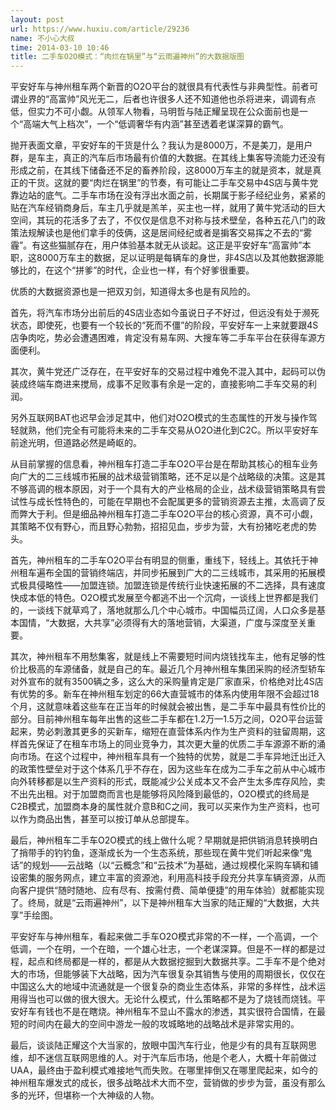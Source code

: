 ```yaml
---
layout: post
url: https://www.huxiu.com/article/29236
name: 不小心大叔
time: 2014-03-10 10:46
title: 二手车O2O模式：“肉烂在锅里”与“云雨遍神州”的大数据版图
---
```

平安好车与神州租车两个新晋的O2O平台的就很具有代表性与非典型性。前者可谓业界的“高富帅”风光无二，后者也许很多人还不知道他也杀将进来，调调有点低，但实力不可小觑。从领军人物看，马明哲与陆正耀呈现在公众面前也是一个“高端大气上档次”，一个“低调奢华有内涵”甚至透着老谋深算的霸气。

抛开表面文章，平安好车的干货是什么？我认为是8000万，不是美刀，是用户群，是车主，真正的汽车后市场最有价值的大数据。在其线上集客导流能力还没有形成之前，在其线下储备还不足的畜养阶段，这8000万车主的就是资本，就是真正的干货。这就的要“肉烂在锅里”的节奏，有可能让二手车交易中4S店与黄牛党靠边站的底气。二手车市场在没有浮出水面之前，长期属于影子经纪业务，紧紧的贴在汽车经销商身后，车主几乎就是羔羊，买主也一样，就用了黄牛党活动的巨大空间，其玩的花活多了去了，不仅仅是信息不对称与技术壁垒，各种五花八门的政策法规解读也是他们拿手的伎俩，这是居间经纪或者是掮客交易挥之不去的“雾霾”。有这些猫腻存在，用户体验基本就无从谈起。这正是平安好车“高富帅”本职，这8000万车主的数据，足以证明是每辆车的身世，非4S店以及其他数据源能够比的，在这个“拼爹”的时代，企业也一样，有个好爹很重要。

优质的大数据资源也是一把双刃剑，知道得太多也是有风险的。

首先，将汽车市场分出前后的4S店业态如今虽说日子不好过，但远没有处于濒死状态，即使死，也要有一个较长的“死而不僵”的阶段，平安好车一上来就要跟4S店争肉吃，势必会遭遇困难，肯定没有易车网、大搜车等二手车平台在获得车源方面便利。

其次，黄牛党还广泛存在，在平安好车的交易过程中难免不混入其中，起码可以伪装成终端车商进来搅局，成事不足败事有余是一定的，直接影响二手车交易的利润。

另外互联网BAT也迟早会涉足其中，他们对O2O模式的生态属性的开发与操作驾轻就熟，他们完全有可能将未来的二手车交易从O2O进化到C2C。所以平安好车前途光明，但道路必然是崎岖的。

从目前掌握的信息看，神州租车打造二手车O2O平台是在帮助其核心的租车业务向广大的二三线城市拓展的战术级营销策略，还不足以是个战略级的决策。这是其不够高调的根本原因，对于一个具有大的产业格局的企业，战术级营销策略具有尝试性与成长性特色的，可能在早期也不会配属更多的营销资源去主推，太高调了反而弊大于利。但是细品神州租车打造二手车O2O平台的核心资源，真不可小觑，其策略不仅有野心，而且野心勃勃，招招见血，步步为营，大有扮猪吃老虎的势头。

首先，神州租车的二手车O2O平台有明显的侧重，重线下，轻线上。其依托于神州租车遍布全国的营销终端店，并同步拓展到广大的二三线城市，其采用的拓展模式极具侵略性——加盟连锁。加盟连锁是传统行业快速拓展的不二选择，具有速度快成本低的特色。O2O模式发展至今都逃不出一个沉疴，一谈线上世界都是我们的，一谈线下就草鸡了，落地就那么几个中心城市。中国幅员辽阔，人口众多是基本国情，“大数据，大共享”必须得有大的落地营销，大渠道，广度与深度至关重要。

其次，神州租车不用愁集客，就是线上不需要短时间内烧钱找车主，他有足够的性价比极高的车源储备，就是自己的车。最近几个月神州租车集团采购的经济型轿车对外宣布的就有3500辆之多，这么大的采购量肯定是厂家直采，价格绝对比4S店有优势的多。新车在神州租车划定的66大直营城市的体系内使用年限不会超过18个月，这就意味着这些车在正当年的时候就会被出售，是二手车中最具有性价比的部分。目前神州租车每年出售的这些二手车都在1.2万—1.5万之间，O2O平台运营起来，势必刺激其更多的买新车，缩短在直营体系内作为生产资料的驻留周期，这样首先保证了在租车市场上的同业竞争力，其次更大量的优质二手车源源不断的涌向市场。在这个过程中，神州租车具有一个独特的优势，就是二手车异地迁出迁入的政策性壁垒对于这个体系几乎不存在，因为这些车在成为二手车之前从中心城市向外转移都是以生产资料的形式，既能减少公关成本又不会产生太多库存风险，卖不出先出租。对于加盟商而言也是能够将风险降到最低的，O2O模式的终局是C2B模式，加盟商本身的属性就介意B和C之间，我可以买来作为生产资料，也可以作为商品出售，甚至可以按订单从总部提车。

最后，神州租车二手车O2O模式的线上做什么呢？早期就是把供销消息转换明白了捎带手的钓钓鱼，逐渐成长为一个生态系统，那些现在黄牛党们听起来像“鬼话”的规划——云战略（以“云概念”和“云技术”为基础，通过规模化采购车辆和铺设密集的服务网点，建立丰富的资源池，利用高科技手段充分共享车辆资源，从而向客户提供“随时随地、应有尽有、按需付费、简单便捷”的用车体验）就都能实现了。终局，就是“云雨遍神州”，以下是神州租车大当家的陆正耀的“大数据，大共享”手绘图。

平安好车与神州租车，看起来做二手车O2O模式非常的不一样，一个高调，一个低调，一个在明，一个在暗，一个雄心壮志，一个老谋深算。但是不一样的都是过程，起点和终局都是一样的，都是从大数据挖掘到大数据共享。二手车不是个绝对大的市场，但能够装下大战略，因为汽车很复杂其销售与使用的周期很长，仅仅在中国这么大的地域中流通就是一个很复杂的商业生态体系，非常的多样性，战术运用得当也可以做的很大很大。无论什么模式，什么策略都不是为了烧钱而烧钱。平安好车有钱也不是在瞎烧。神州租车不显山不露水的渗透，其实很符合国情，在最短的时间内在最大的空间中游龙一般的攻城略地的战略战术是非常实用的。

最后，谈谈陆正耀这个大当家的，放眼中国汽车行业，他是少有的具有互联网思维，却不迷信互联网思维的人。对于汽车后市场，他是个老人，大概十年前做过UAA，最终由于盈利模式难接地气而失败。在哪里摔倒又在哪里爬起来，如今的神州租车爆发式的成长，很多战略战术大而不空，营销做的步步为营，虽没有那么多的光环，但堪称一个大神级的人物。

